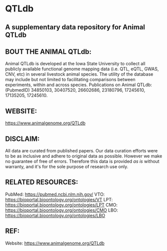 # QTLdb
## A supplementary data repository for Animal QTLdb

## BOUT THE ANIMAL QTLdb:
Animal QTLdb is developed at the Iowa State University to collect all
publicly available functional genome mapping data (i.e. QTL, eQTL, GWAS,
CNV, etc) in several livestock animal species. The utility of the database
may include but not limited to facilitating comparisons between experiments,
within and across species.  Publications on Animal QTLdb: (PubmedID)
34850103, 30407520, 26602686, 23180796, 17245610, 17135205, 17245610.

## WEBSITE:
https://www.animalgenome.org/QTLdb

## DISCLAIM:
All data are curated from published papers. Our data curation efforts were
to be as inclusive and adhere to original data as possible. However we make
no guarantee of free of errors. Therefore this data is provided *as is*
without warranty, and it's for the sole purpose of research use only.

## RELATED RESOURCES:
PubMed: https://pubmed.ncbi.nlm.nih.gov/
VTO: https://bioportal.bioontology.org/ontologies/VT
LPT: https://bioportal.bioontology.org/ontologies/LPT
CMO: https://bioportal.bioontology.org/ontologies/CMO
LBO: https://bioportal.bioontology.org/ontologies/LBO

## REF:
Website: https://www.animalgenome.org/QTLdb
